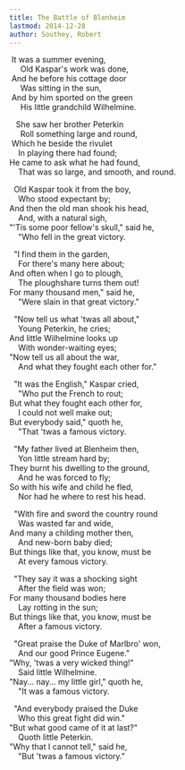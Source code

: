```yaml
---
title: The Battle of Blenheim
lastmod: 2014-12-28
author: Southey, Robert
---
```

&nbsp;It was a summer evening,  
&nbsp;&nbsp;&nbsp;&nbsp; Old Kaspar's work was done,  
&nbsp;And he before his cottage door  
&nbsp;&nbsp;&nbsp;&nbsp; Was sitting in the sun,  
&nbsp;And by him sported on the green  
&nbsp;&nbsp;&nbsp;&nbsp; His little grandchild Wilhelmine.  

&nbsp;&nbsp; She saw her brother Peterkin  
&nbsp;&nbsp;&nbsp;&nbsp; Roll something large and round,  
&nbsp;Which he beside the rivulet  
&nbsp;&nbsp;&nbsp; In playing there had found;  
He came to ask what he had found,  
&nbsp;&nbsp;&nbsp; That was so large, and smooth, and round.  

&nbsp; Old Kaspar took it from the boy,  
&nbsp;&nbsp;&nbsp; Who stood expectant by;  
And then the old man shook his head,  
&nbsp;&nbsp;&nbsp; And, with a natural sigh,  
&quot;'Tis some poor fellow's skull,&quot; said he,  
&nbsp;&nbsp;&nbsp; &quot;Who fell in the great victory.  

&nbsp; &quot;I find them in the garden,  
&nbsp;&nbsp;&nbsp; For there's many here about;  
And often when I go to plough,  
&nbsp;&nbsp;&nbsp; The ploughshare turns them out!  
For many thousand men,&quot; said he,  
&nbsp;&nbsp;&nbsp; &quot;Were slain in that great victory.&quot;  

&nbsp; &quot;Now tell us what 'twas all about,&quot;  
&nbsp;&nbsp;&nbsp; Young Peterkin, he cries;  
And little Wilhelmine looks up  
&nbsp;&nbsp;&nbsp; With wonder-waiting eyes;  
&quot;Now tell us all about the war,  
&nbsp;&nbsp;&nbsp; And what they fought each other for.&quot;  

&nbsp; &quot;It was the English,&quot; Kaspar cried,  
&nbsp;&nbsp;&nbsp; &quot;Who put the French to rout;  
But what they fought each other for,  
&nbsp;&nbsp;&nbsp; I could not well make out;  
But everybody said,&quot; quoth he,  
&nbsp;&nbsp;&nbsp; &quot;That 'twas a famous victory.  

&nbsp; &quot;My father lived at Blenheim then,  
&nbsp;&nbsp;&nbsp; Yon little stream hard by;  
They burnt his dwelling to the ground,  
&nbsp;&nbsp;&nbsp; And he was forced to fly;  
So with his wife and child he fled,  
&nbsp;&nbsp;&nbsp; Nor had he where to rest his head.  

&nbsp; &quot;With fire and sword the country round  
&nbsp;&nbsp;&nbsp; Was wasted far and wide,  
And many a childing mother then,  
&nbsp;&nbsp;&nbsp; And new-born baby died;  
But things like that, you know, must be  
&nbsp;&nbsp;&nbsp; At every famous victory.  

&nbsp; &quot;They say it was a shocking sight  
&nbsp;&nbsp;&nbsp; After the field was won;  
For many thousand bodies here  
&nbsp;&nbsp;&nbsp; Lay rotting in the sun;  
But things like that, you know, must be  
&nbsp;&nbsp;&nbsp; After a famous victory.  

&nbsp; &quot;Great praise the Duke of Marlbro' won,  
&nbsp;&nbsp;&nbsp; And our good Prince Eugene.&quot;  
&quot;Why, 'twas a very wicked thing!&quot;  
&nbsp;&nbsp;&nbsp; Said little Wilhelmine.  
&quot;Nay... nay... my little girl,&quot; quoth he,  
&nbsp;&nbsp;&nbsp; &quot;It was a famous victory.  

&nbsp; &quot;And everybody praised the Duke  
&nbsp;&nbsp;&nbsp; Who this great fight did win.&quot;  
&quot;But what good came of it at last?&quot;  
&nbsp;&nbsp;&nbsp; Quoth little Peterkin.  
&quot;Why that I cannot tell,&quot; said he,  
&nbsp;&nbsp;&nbsp; &quot;But 'twas a famous victory.&quot;

